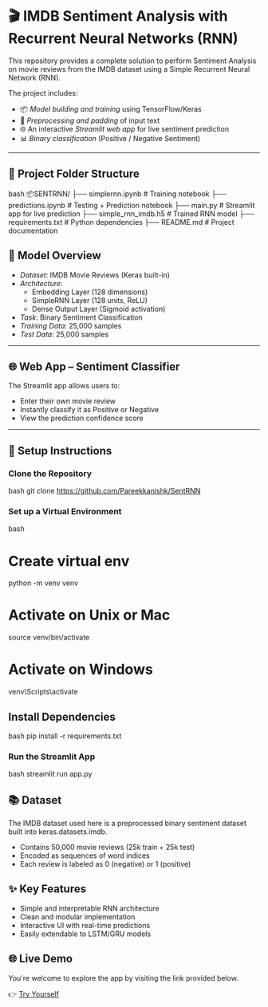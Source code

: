 # 🎬 IMDB Sentiment Analysis with Recurrent Neural Networks (RNN)

This repository provides a complete solution to perform Sentiment Analysis on movie reviews from the IMDB dataset using a Simple Recurrent Neural Network (RNN).

The project includes:
* 📦 *Model building and training* using TensorFlow/Keras
* 🧠 *Preprocessing and padding* of input text
* 🌐 An interactive *Streamlit web app* for live sentiment prediction
* 📊 *Binary classification* (Positive / Negative Sentiment)

---

## 📁 Project Folder Structure
bash
📦SENTRNN/
├── simplernn.ipynb       # Training notebook
├── predictions.ipynb      # Testing + Prediction notebook
├── main.py                 # Streamlit app for live prediction
├── simple_rnn_imdb.h5       # Trained RNN model
├── requirements.txt       # Python dependencies
├── README.md              # Project documentation


## 🧠 Model Overview

* *Dataset*: IMDB Movie Reviews (Keras built-in)
* *Architecture*:
    * Embedding Layer (128 dimensions)
    * SimpleRNN Layer (128 units, ReLU)
    * Dense Output Layer (Sigmoid activation)
* *Task*: Binary Sentiment Classification
* *Training Data*: 25,000 samples
* *Test Data*: 25,000 samples

---

## 🌐 Web App – Sentiment Classifier

The Streamlit app allows users to:
* Enter their own movie review
* Instantly classify it as Positive or Negative
* View the prediction confidence score

---

## 💾 Setup Instructions

### Clone the Repository
bash
git clone https://github.com/Pareekkanishk/SentRNN


### Set up a Virtual Environment
bash
# Create virtual env
python -m venv venv

# Activate on Unix or Mac
source venv/bin/activate

# Activate on Windows
venv\Scripts\activate


## Install Dependencies
bash
pip install -r requirements.txt


### Run the Streamlit App
bash
streamlit run app.py


## 📚 Dataset

The IMDB dataset used here is a preprocessed binary sentiment dataset built into keras.datasets.imdb.

- Contains 50,000 movie reviews (25k train + 25k test)
- Encoded as sequences of word indices
- Each review is labeled as 0 (negative) or 1 (positive)

## ✨ Key Features

- Simple and interpretable RNN architecture
- Clean and modular implementation
- Interactive UI with real-time predictions
- Easily extendable to LSTM/GRU models

## 🌐 Live Demo

You're welcome to explore the app by visiting the link provided below.

👉 [Try Yourself](https://imdb-sentiment-classifier-kaowhvyzkasbhy2vuhlcmp.streamlit.app/)